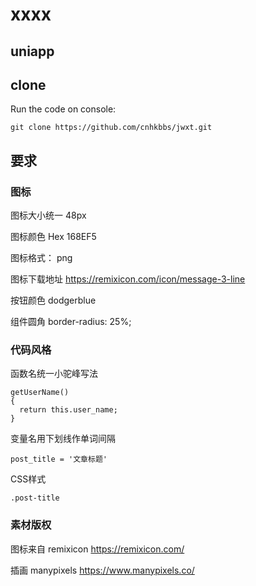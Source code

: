 # xxxx

## uniapp

## clone

Run the code on console:

```
git clone https://github.com/cnhkbbs/jwxt.git

```

## 要求
### 图标
图标大小统一 48px

图标颜色 Hex 168EF5

图标格式： png

图标下载地址 https://remixicon.com/icon/message-3-line

按钮颜色 dodgerblue

组件圆角 border-radius: 25%;
### 代码风格
函数名统一小驼峰写法
```
getUserName()
{
  return this.user_name;
}
```
变量名用下划线作单词间隔

```
post_title = '文章标题'
```

CSS样式

```
.post-title
```

### 素材版权
图标来自 remixicon  https://remixicon.com/

插画 manypixels  https://www.manypixels.co/
